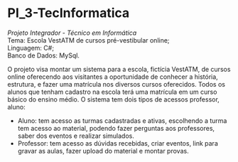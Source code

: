 # PI_3-TecInformatica
*Projeto Integrador - Técnico em Informática*</br>
Tema: Escola VestATM de cursos pré-vestibular online;</br>
Linguagem: C#;</br>
Banco de Dados: MySql.</br>

O projeto visa montar um sistema para a escola, fictícia VestATM, de cursos online oferecendo aos visitantes a oportunidade de conhecer a história, estrutura, e fazer uma matrícula nos diversos cursos oferecidos. Todos os alunos que tenham cadastro na escola terá uma matrícula em um curso básico do ensino médio.
O sistema tem dois tipos de acessos professor, aluno:
- Aluno: tem acesso as turmas cadastradas e ativas, escolhendo a turma tem acesso ao material, podendo fazer perguntas aos professores, saber dos eventos e realizar simulados.
- Professor: tem acesso as dúvidas recebidas, criar eventos, link para gravar as aulas, fazer upload do material e montar provas.
